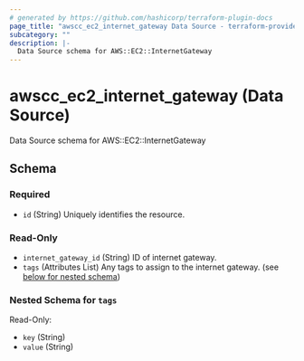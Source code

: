 ```yaml
---
# generated by https://github.com/hashicorp/terraform-plugin-docs
page_title: "awscc_ec2_internet_gateway Data Source - terraform-provider-awscc"
subcategory: ""
description: |-
  Data Source schema for AWS::EC2::InternetGateway
---
```


# awscc_ec2_internet_gateway (Data Source)

Data Source schema for AWS::EC2::InternetGateway



<!-- schema generated by tfplugindocs -->
## Schema

### Required

- `id` (String) Uniquely identifies the resource.

### Read-Only

- `internet_gateway_id` (String) ID of internet gateway.
- `tags` (Attributes List) Any tags to assign to the internet gateway. (see [below for nested schema](#nestedatt--tags))

<a id="nestedatt--tags"></a>
### Nested Schema for `tags`

Read-Only:

- `key` (String)
- `value` (String)
